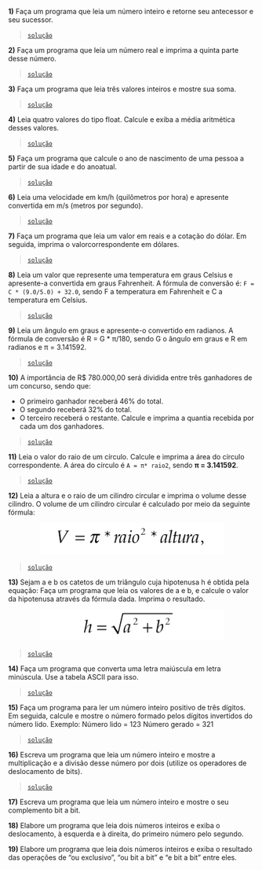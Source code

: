**1)** Faça um programa que leia um número inteiro e retorne seu antecessor e seu sucessor.
> [`solução`](ex001.c)

**2)** Faça um programa que leia um número real e imprima a quinta parte desse número.
> [`solução`](ex002.c)

**3)** Faça um programa que leia três valores inteiros e mostre sua soma.
> [`solução`](ex003.c)

**4)** Leia quatro valores do tipo float. Calcule e exiba a média aritmética desses valores.
> [`solução`](ex004.c)

**5)** Faça um programa que calcule o ano de nascimento de uma pessoa a partir de sua idade e do anoatual.
> [`solução`](ex005.c)

**6)** Leia uma velocidade em km/h (quilômetros por hora) e apresente convertida em m/s (metros por segundo).
> [`solução`](ex006.c)

**7)** Faça um programa que leia um valor em reais e a cotação do dólar. Em seguida, imprima o valorcorrespondente em dólares.
> [`solução`](ex007.c)

**8)** Leia um valor que represente uma temperatura em graus Celsius e apresente-a convertida em graus Fahrenheit. A fórmula de conversão é: `F = C * (9.0/5.0) + 32.0`, sendo F a temperatura em Fahrenheit e C a temperatura em Celsius.
> [`solução`](ex008.c)

**9)** Leia um ângulo em graus e apresente-o convertido em radianos. A fórmula de conversão é R = G * π/180, sendo G o ângulo em graus e R em radianos e π = 3.141592.
> [`solução`](ex009.c)

**10)** A importância de R$ 780.000,00 será dividida entre três ganhadores de um concurso, sendo que:
- O primeiro ganhador receberá 46% do total.
- O segundo receberá 32% do total.
- O terceiro receberá o restante.
Calcule e imprima a quantia recebida por cada um dos ganhadores.
> [`solução`](ex010.c)

**11)** Leia o valor do raio de um círculo. Calcule e imprima a área do círculo correspondente. A área do círculo é `A = π* raio2`, sendo **π = 3.141592**.
> [`solução`](ex011.c)

**12)** Leia a altura e o raio de um cilindro circular e imprima o volume desse cilindro. O volume de um cilindro circular é calculado por meio da seguinte fórmula:
<div align="center">

  ![Volume = pi * (r*r) * altura](images/f12.png)

</div>

> [`solução`](ex012.c)

**13)** Sejam a e b os catetos de um triângulo cuja hipotenusa h é obtida pela equação: Faça um programa que leia os valores de a e b, e calcule o valor da hipotenusa através da fórmula dada. Imprima o resultado.
<div align="center">

  ![Hipotenusa = raiz(a² + b²)](images/f13.png)
  
</div>

> [`solução`](ex013.c)

**14)** Faça um programa que converta uma letra maiúscula em letra minúscula. Use a tabela ASCII para isso.
> [`solução`](ex014.c)

**15)** Faça um programa para ler um número inteiro positivo de três dígitos. Em seguida, calcule e mostre o número formado pelos dígitos invertidos do número lido. Exemplo: Número lido = 123 Número gerado = 321
> [`solução`](ex015.c)

**16)** Escreva um programa que leia um número inteiro e mostre a multiplicação e a divisão desse número por dois (utilize os operadores de deslocamento de bits).
> [`solução`](ex016.c)

**17)** Escreva um programa que leia um número inteiro e mostre o seu complemento bit a bit.
<!-- > [`solução`](ex010.c) -->

**18)** Elabore um programa que leia dois números inteiros e exiba o deslocamento, à esquerda e à direita, do primeiro número pelo segundo.
<!-- > [`solução`](ex010.c) -->

**19)** Elabore um programa que leia dois números inteiros e exiba o resultado das operações de “ou exclusivo”, “ou bit a bit” e “e bit a bit” entre eles.
<!-- > [`solução`](ex010.c) -->
